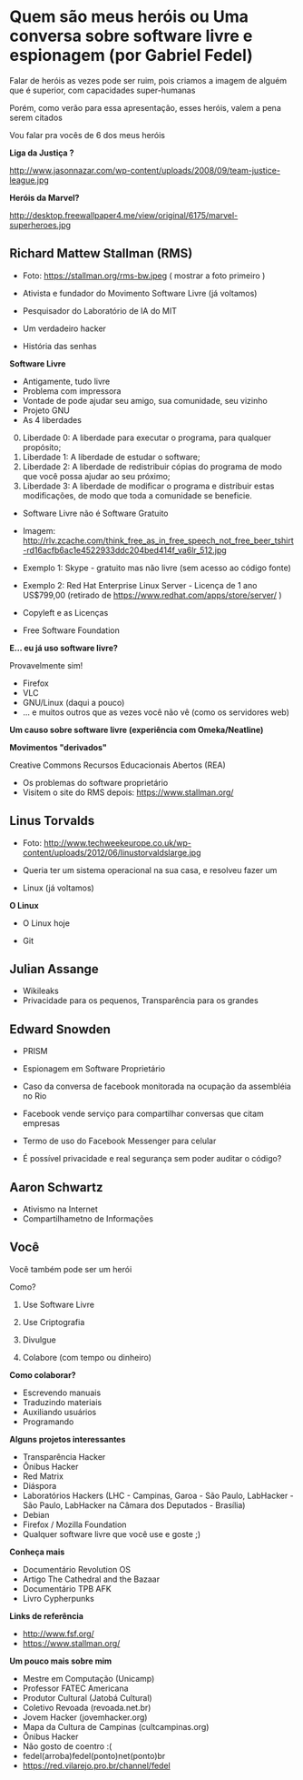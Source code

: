Quem são meus heróis ou Uma conversa sobre software livre e espionagem (por Gabriel Fedel)
===========================================================

Falar de heróis as vezes pode ser ruim, pois criamos a imagem de alguém que é superior, com capacidades super-humanas

Porém, como verão para essa apresentação, esses heróis, valem a pena serem citados

Vou falar pra vocês de 6 dos meus heróis

**Liga da Justiça ?**

http://www.jasonnazar.com/wp-content/uploads/2008/09/team-justice-league.jpg

**Heróis da Marvel?**

http://desktop.freewallpaper4.me/view/original/6175/marvel-superheroes.jpg




Richard Mattew Stallman (RMS)
----------------------------------------------

* Foto: https://stallman.org/rms-bw.jpeg ( mostrar a foto primeiro )

* Ativista e fundador do Movimento Software Livre (já voltamos)
* Pesquisador do Laboratório de IA do MIT
* Um verdadeiro hacker
* História das senhas

**Software Livre**

* Antigamente, tudo livre
* Problema com impressora
* Vontade de pode ajudar seu amigo, sua comunidade, seu vizinho
* Projeto GNU
* As 4 liberdades 


0.  Liberdade 0: A liberdade para executar o programa, para qualquer propósito;
1.  Liberdade 1: A liberdade de estudar o software;
2.  Liberdade 2: A liberdade de redistribuir cópias do programa de modo que você possa ajudar ao seu próximo;
3. Liberdade 3: A liberdade de modificar o programa e distribuir estas modificações, de modo que toda a comunidade se beneficie.

* Software Livre não é Software Gratuito

* Imagem: http://rlv.zcache.com/think_free_as_in_free_speech_not_free_beer_tshirt-rd16acfb6ac1e4522933ddc204bed414f_va6lr_512.jpg

* Exemplo 1: Skype - gratuito mas não livre (sem acesso ao código fonte)

* Exemplo 2: Red Hat Enterprise Linux Server - Licença de 1 ano US$799,00 (retirado de https://www.redhat.com/apps/store/server/ ) 

* Copyleft e as Licenças
* Free Software Foundation 

**E... eu já uso software livre?**

Provavelmente sim!

* Firefox
* VLC
* GNU/Linux (daqui a pouco)
* ... e muitos outros que as vezes você não vê (como os servidores web)

**Um causo sobre software livre (experiência com Omeka/Neatline)**

**Movimentos "derivados"**

Creative Commons
Recursos Educacionais Abertos (REA)

* Os problemas do software proprietário
* Visitem o site do RMS depois: https://www.stallman.org/


Linus Torvalds
--------------------
* Foto: http://www.techweekeurope.co.uk/wp-content/uploads/2012/06/linustorvaldslarge.jpg


* Queria ter um sistema operacional na sua casa, e resolveu fazer um
* Linux (já voltamos)

**O Linux**

* O Linux hoje


* Git


Julian Assange
-------------------

* Wikileaks
* Privacidade para os pequenos, Transparência para os grandes

Edward Snowden
-----------------------

* PRISM
* Espionagem  em Software Proprietário

* Caso da conversa de facebook monitorada na ocupação da assembléia no Rio
* Facebook vende serviço para compartilhar conversas que citam empresas
* Termo de uso do Facebook Messenger para celular

* É possível privacidade e real segurança sem poder auditar o código?

Aaron Schwartz
--------------------

* Ativismo na Internet
* Compartilhametno de Informações

Você
------

Você também pode ser um herói

Como?

1. Use Software Livre

2. Use Criptografia

3. Divulgue

4. Colabore (com tempo ou dinheiro)

**Como colaborar?**

* Escrevendo manuais
* Traduzindo materiais
* Auxiliando usuários
* Programando


**Alguns projetos interessantes**


* Transparência Hacker
* Ônibus Hacker
* Red Matrix
* Diáspora
* Laboratórios Hackers (LHC - Campinas, Garoa - São Paulo, LabHacker - São Paulo, LabHacker na Câmara dos Deputados - Brasília)
* Debian
* Firefox / Mozilla Foundation
* Qualquer software livre que você use e goste ;)

**Conheça mais**

* Documentário Revolution OS
* Artigo The Cathedral and the Bazaar
* Documentário TPB AFK
* Livro Cypherpunks

**Links de referência**

* http://www.fsf.org/
* https://www.stallman.org/

**Um pouco mais sobre mim**

* Mestre em Computação (Unicamp)
* Professor FATEC Americana
* Produtor Cultural (Jatobá Cultural)
* Coletivo Revoada (revoada.net.br)
* Jovem Hacker (jovemhacker.org)
* Mapa da Cultura de Campinas (cultcampinas.org)
* Ônibus Hacker
* Não gosto de coentro :(
* fedel(arroba)fedel(ponto)net(ponto)br
* https://red.vilarejo.pro.br/channel/fedel
